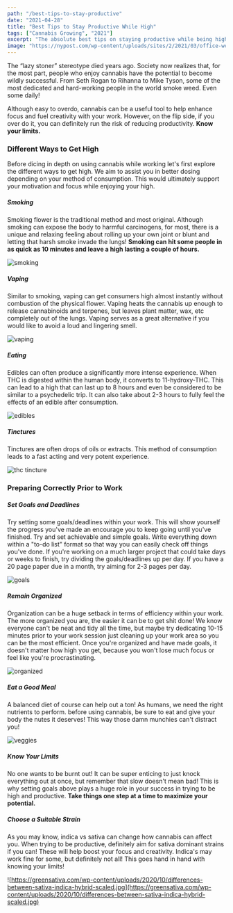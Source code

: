 ```yaml
---
path: "/best-tips-to-stay-productive"
date: "2021-04-28"
title: "Best Tips to Stay Productive While High"
tags: ["Cannabis Growing", "2021"]
excerpt: "The absolute best tips on staying productive while being high."
image: "https://nypost.com/wp-content/uploads/sites/2/2021/03/office-weed.jpg?quality=80&strip=all&w=618&h=410&crop=1"
---
```


The “lazy stoner” stereotype died years ago. Society now realizes that, for the most part, people who enjoy cannabis have the potential to become wildly successful. From Seth Rogan to Rihanna to Mike Tyson, some of the most dedicated and hard-working people in the world smoke weed. Even some daily!

Although easy to overdo, cannabis can be a useful tool to help enhance focus and fuel creativity with your work. However, on the flip side, if you over do it, you can definitely run the risk of reducing productivity. **Know your limits.**

### Different Ways to Get High

Before dicing in depth on using cannabis while working let's first explore the different ways to get high. We aim to assist you in better dosing depending on your method of consumption. This would ultimately support your motivation and focus while enjoying your high.

##### Smoking

Smoking flower is the traditional method and most original. Although smoking can expose the body to harmful carcinogens, for most, there is a unique and relaxing feeling about rolling up your own joint or blunt and letting that harsh smoke invade the lungs! **Smoking can hit some people in as quick as 10 minutes and leave a high lasting a couple of hours.**

![smoking](https://2rdnmg1qbg403gumla1v9i2h-wpengine.netdna-ssl.com/wp-content/uploads/sites/3/2020/04/smokeMarijuanaCOVID-1175698729-770x533-1-745x490.jpg)

##### Vaping

Similar to smoking, vaping can get consumers high almost instantly without combustion of the physical flower. Vaping heats the cannabis up enough to release cannabinoids and terpenes, but leaves plant matter, wax, etc completely out of the lungs. Vaping serves as a great alternative if you would like to avoid a loud and lingering smell.

![vaping](https://pyxis.nymag.com/v1/imgs/52a/2e4/f28decfd0d57a747f33ace5ce857ca9ae7-26-vaping-pen.rsocial.w1200.jpg)

##### Eating

Edibles can often produce a significantly more intense experience. When THC is digested within the human body, it converts to 11-hydroxy-THC. This can lead to a high that can last up to 8 hours and even be considered to be similar to a psychedelic trip. It can also take about 2-3 hours to fully feel the effects of an edible after consumption.

![edibles](https://assets3.thrillist.com/v1/image/1383511/1200x600/scale;)

##### Tinctures

Tinctures are often drops of oils or extracts. This method of consumption leads to a fast acting and very potent experience.

![thc tincture](https://rosettewellness.com/wp-content/uploads/2019/10/Rosette-Wellness-Canabis-Tinctures-Core.png)

### Preparing Correctly Prior to Work

##### Set Goals and Deadlines

Try setting some goals/deadlines within your work. This will show yourself the progress you've made an encourage you to keep going until you've finished. Try and set achievable and simple goals. Write everything down within a "to-do list" format so that way you can easily check off things you've done. If you're working on a much larger project that could take days or weeks to finish, try dividing the goals/deadlines up per day. If you have a 20 page paper due in a month, try aiming for 2-3 pages per day.

![goals](https://s3.amazonaws.com/media.eremedia.com/uploads/2017/05/SMART-goals-target-700x467.jpg)

##### Remain Organized

Organization can be a huge setback in terms of efficiency within your work. The more organized you are, the easier it can be to get shit done! We know everyone can't be neat and tidy all the time, but maybe try dedicating 10-15 minutes prior to your work session just cleaning up your work area so you can be the most efficient. Once you're organized and have made goals, it doesn't matter how high you get, because you won't lose much focus or feel like you're procrastinating.

![organized](http://bbgupta.com/wp-content/uploads/2018/01/shutterstock_382125727-800x523.jpg)

##### Eat a Good Meal

A balanced diet of course can help out a ton! As humans, we need the right nutrients to perform. before using cannabis, be sure to eat and give your body the nutes it deserves! This way those damn munchies can't distract you!

![veggies](https://www.communitycare.com/DynamicFile/National-Nutrition-Month-Article-1200x600.png)

##### Know Your Limits

No one wants to be burnt out! It can be super enticing to just knock everything out at once, but remember that slow doesn't mean bad! This is why setting goals above plays a huge role in your success in trying to be high and productive. **Take things one step at a time to maximize your potential.**

##### Choose a Suitable Strain

As you may know, indica vs sativa can change how cannabis can affect you. When trying to be productive, definitely aim for sativa dominant strains if you can! These will help boost your focus and creativity. Indica's may work fine for some, but definitely not all! This goes hand in hand with knowing your limits!

![https://greensativa.com/wp-content/uploads/2020/10/differences-between-sativa-indica-hybrid-scaled.jpg](https://greensativa.com/wp-content/uploads/2020/10/differences-between-sativa-indica-hybrid-scaled.jpg)

